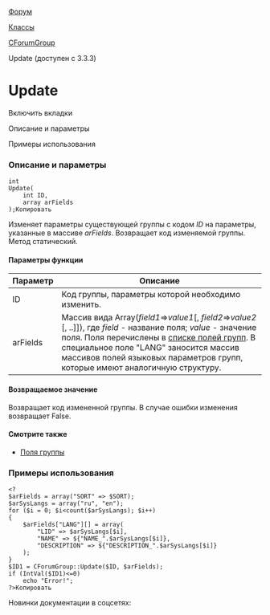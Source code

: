 [Форум](/api_help/forum/index.php)

[Классы](/api_help/forum/developer/index.php)

[CForumGroup](/api_help/forum/developer/cforumgroup/index.php)

Update (доступен с 3.3.3)

Update
======

Включить вкладки

Описание и параметры

Примеры использования

### Описание и параметры

```
int
Update(
	int ID,
	array arFields
);Копировать
```

Изменяет параметры существующей группы с кодом *ID* на параметры, указанные в массиве *arFields*. Возвращает код изменяемой группы. Метод статический.

#### Параметры функции

| Параметр | Описание |
| --- | --- |
| ID | Код группы, параметры которой необходимо изменить. |
| arFields | Массив вида Array(*field1*=>*value1*[, *field2*=>*value2* [, ..]]), где    *field* - название поля;  *value* - значение поля.   Поля перечислены в [списке полей групп](/api_help/forum/fields.php#cforumgroup). В специальное поле "LANG" заносится массив массивов полей языковых параметров групп, которые имеют аналогичную структуру. |

#### Возвращаемое значение

Возвращает код измененной группы. В случае ошибки изменения возвращает False.

#### Смотрите также

* [Поля группы](/api_help/forum/fields.php#cforumgroup)

### Примеры использования

```
<?
$arFields = array("SORT" => $SORT);
$arSysLangs = array("ru", "en");
for ($i = 0; $i<count($arSysLangs); $i++)
{
	$arFields["LANG"][] = array(
		"LID" => $arSysLangs[$i],
		"NAME" => ${"NAME_".$arSysLangs[$i]},
		"DESCRIPTION" => ${"DESCRIPTION_".$arSysLangs[$i]}
	);
}
$ID1 = CForumGroup::Update($ID, $arFields);
if (IntVal($ID1)<=0)
	echo "Error!";
?>Копировать
```

Новинки документации в соцсетях: